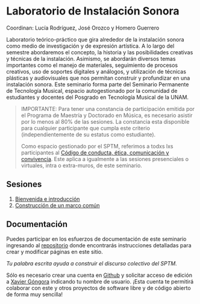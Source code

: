 # Laboratorio de Instalación Sonora

Coordinan: Lucía Rodríguez, José Orozco y Homero Guerrero

Laboratorio teórico-práctico que gira alrededor de la instalación sonora como
medio de investigación y de expresión artística. A lo largo del semestre
abordaremos el concepto, la historia y las posibilidades creativas y técnicas
de la instalación. Asimismo, se abordarán diversos temas importantes como el
manejo de materiales, seguimiento de procesos creativos, uso de soportes
digitales y análogos, y utilización de técnicas plásticas y audiovisuales que
nos permitan construir y profundizar en una instalación sonora. Este seminario
forma parte del Seminario Permanente de Tecnología Musical, espacio
autogestionado por la comunidad de estudiantes y docentes del Posgrado en
Tecnología Musical de la UNAM.

> IMPORTANTE: Para tener una constancia de participación emitida por el Programa de Maestría y Doctorado en Música, es necesario asistir por lo menos al 80% de las sesiones.
> La constancia esta disponible para cualquier participante que cumpla este criterio (independientemente de su estatus como estudiante).
>
> Como espacio gestionado por el SPTM, referimos a todxs lxs participantes al
> [Código de conducta, ética, comunicación y convivencia](https://github.com/sptm-unam/codigo-de-conducta).
> Este aplica a igualmente a las sesiones presenciales o virtuales, intra o extra-muros, de este seminario.


## Sesiones

1. [Bienvenida e introducción](./sesiones/1.html)
2. [Construcción de un marco común](./sesiones/2.html)

## Documentación

Puedes participar en los esfuerzos de documentación de este seminario ingresando
al [repositorio](https://github.com/sptm-unam/laboratorio-instalacion-sonora)
donde encontrarás instrucciones detalladas para crear y modificar páginas en
este sitio.

_Tu palabra escrita ayuda a construir el discurso colectivo del SPTM._

Sólo es necesario crear una cuenta en [Github](https://github.com) y solicitar
acceso de edición a [Xavier Góngora](mailto:xavier.gongora@comunidad.unam.mx)
indicando tu nombre de usuario. ¡Esta cuenta te permitirá colaborar con este y
otros proyectos de software libre y de código abierto de forma muy sencilla!

